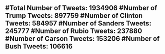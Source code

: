 #Total Number of Tweets: 1934906 
#Number of Trump Tweets: 897759
#Number of Clinton Tweets: 584957
#Number of Sanders Tweets: 245777
#Number of Rubio Tweets: 237880
#Number of Carson Tweets: 153206
#Number of Bush Tweets: 106616
---
